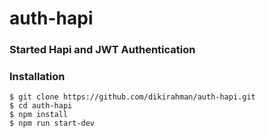 # auth-hapi
### Started Hapi and JWT Authentication

### Installation
    $ git clone https://github.com/dikirahman/auth-hapi.git
    $ cd auth-hapi
    $ npm install
    $ npm run start-dev
